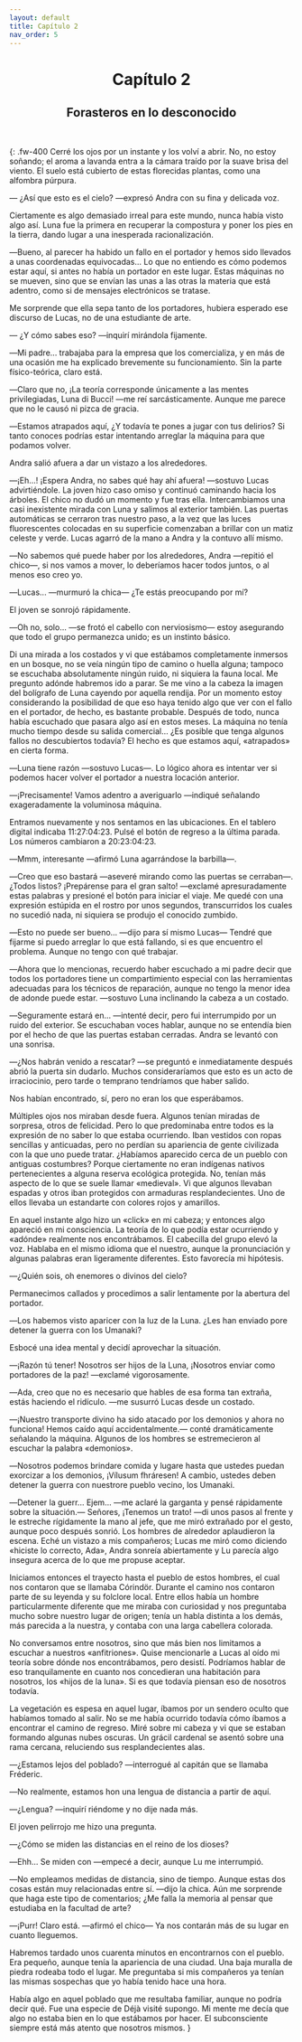 ```yaml
---
layout: default
title: Capítulo 2
nav_order: 5
---
```


<h1 style="text-align: center;"> <b> Capítulo 2 </b> </h1>
<h2 style="text-align: center;"> Forasteros en lo desconocido </h2> <br>


{: .fw-400 Cerré los ojos por un instante y los volví a abrir. No, no estoy soñando; el aroma a lavanda entra a la cámara traído por la suave brisa del viento. El suelo está cubierto de estas florecidas plantas, como una alfombra púrpura.

― ¿Así que esto es el cielo? ―expresó Andra con su fina y delicada voz.

Ciertamente es algo demasiado irreal para este mundo, nunca había visto algo así. Luna fue la primera en recuperar la compostura y poner los pies en la tierra, dando lugar a una inesperada racionalización.

―Bueno, al parecer ha habido un fallo en el portador y hemos sido llevados a unas coordenadas equivocadas... Lo que no entiendo es cómo podemos estar aquí, si antes no había un portador en este lugar. Estas máquinas no se mueven, sino que se envían las unas a las otras la materia que está adentro, como si de mensajes electrónicos se tratase.

Me sorprende que ella sepa tanto de los portadores, hubiera esperado ese discurso de Lucas, no de una estudiante de arte.

― ¿Y cómo sabes eso? ―inquirí mirándola fijamente.

―Mi padre... trabajaba para la empresa que los comercializa, y en más de una ocasión me ha explicado brevemente su funcionamiento. Sin la parte físico-teórica, claro está.

―Claro que no, ¡La teoría corresponde únicamente a las mentes privilegiadas, Luna di Bucci! ―me reí sarcásticamente. Aunque me parece que no le causó ni pizca de gracia.

―Estamos atrapados aquí, ¿Y todavía te pones a jugar con tus delirios? Si tanto conoces podrías estar intentando arreglar la máquina para que podamos volver.

Andra salió afuera a dar un vistazo a los alrededores.

―¡Eh...! ¡Espera Andra, no sabes qué hay ahí afuera! ―sostuvo Lucas advirtiéndole. La joven hizo caso omiso y continuó caminando hacia los árboles. El chico no dudó un momento y fue tras ella. Intercambiamos una casi inexistente mirada con Luna y salimos al exterior también. Las puertas automáticas se cerraron tras nuestro paso, a la vez que las luces fluorescentes colocadas en su superficie comenzaban a brillar con un matiz celeste y verde. Lucas agarró de la mano a Andra y la contuvo allí mismo.

―No sabemos qué puede haber por los alrededores, Andra ―repitió el chico―, si nos vamos a mover, lo deberíamos hacer todos juntos, o al menos eso creo yo.

―Lucas... ―murmuró la chica― ¿Te estás preocupando por mí?

El joven se sonrojó rápidamente.

―Oh no, solo... ―se frotó el cabello con nerviosismo― estoy asegurando que todo el grupo permanezca unido; es un instinto básico.

Di una mirada a los costados y vi que estábamos completamente inmersos en un bosque, no se veía ningún tipo de camino o huella alguna; tampoco se escuchaba absolutamente ningún ruido, ni siquiera la fauna local. Me pregunto adónde habremos ido a parar. Se me vino a la cabeza la imagen del bolígrafo de Luna cayendo por aquella rendija. Por un momento estoy considerando la posibilidad de que eso haya tenido algo que ver con el fallo en el portador, de hecho, es bastante probable. Después de todo, nunca había escuchado que pasara algo así en estos meses. La máquina no tenía mucho tiempo desde su salida comercial... ¿Es posible que tenga algunos fallos no descubiertos todavía? El hecho es que estamos aquí, «atrapados» en cierta forma.

―Luna tiene razón ―sostuvo Lucas―. Lo lógico ahora es intentar ver si podemos hacer volver el portador a nuestra locación anterior.

―¡Precisamente! Vamos adentro a averiguarlo ―indiqué señalando exageradamente la voluminosa máquina.

Entramos nuevamente y nos sentamos en las ubicaciones. En el tablero digital indicaba 11:27:04:23. Pulsé el botón de regreso a la última parada. Los números cambiaron a 20:23:04:23.

―Mmm, interesante ―afirmó Luna agarrándose la barbilla―.

―Creo que eso bastará ―aseveré mirando como las puertas se cerraban―. ¿Todos listos? ¡Prepárense para el gran salto! ―exclamé apresuradamente estas palabras y presioné el botón para iniciar el viaje. Me quedé con una expresión estúpida en el rostro por unos segundos, transcurridos los cuales no sucedió nada, ni siquiera se produjo el conocido zumbido.

―Esto no puede ser bueno... ―dijo para sí mismo Lucas― Tendré que fijarme si puedo arreglar lo que está fallando, si es que encuentro el problema. Aunque no tengo con qué trabajar.

―Ahora que lo mencionas, recuerdo haber escuchado a mi padre decir que todos los portadores tiene un compartimiento especial con las herramientas adecuadas para los técnicos de reparación, aunque no tengo la menor idea de adonde puede estar. ―sostuvo Luna inclinando la cabeza a un costado.

―Seguramente estará en... ―intenté decir, pero fui interrumpido por un ruido del exterior. Se escuchaban voces hablar, aunque no se entendía bien por el hecho de que las puertas estaban cerradas. Andra se levantó con una sonrisa.

―¿Nos habrán venido a rescatar? ―se preguntó e inmediatamente después abrió la puerta sin dudarlo. Muchos consideraríamos que esto es un acto de irraciocinio, pero tarde o temprano tendríamos que haber salido.

Nos habían encontrado, sí, pero no eran los que esperábamos.



Múltiples ojos nos miraban desde fuera. Algunos tenían miradas de sorpresa, otros de felicidad. Pero lo que predominaba entre todos es la expresión de no saber lo que estaba ocurriendo. Iban vestidos con ropas sencillas y anticuadas, pero no perdían su apariencia de gente civilizada con la que uno puede tratar. ¿Habíamos aparecido cerca de un pueblo con antiguas costumbres? Porque ciertamente no eran indígenas nativos pertenecientes a alguna reserva ecológica protegida. No, tenían más aspecto de lo que se suele llamar «medieval». Vi que algunos llevaban espadas y otros iban protegidos con armaduras resplandecientes. Uno de ellos llevaba un estandarte con colores rojos y amarillos.

En aquel instante algo hizo un «click» en mi cabeza; y entonces algo apareció en mi consciencia. La teoría de lo que podía estar ocurriendo y «adónde» realmente nos encontrábamos. El cabecilla del grupo elevó la voz. Hablaba en el mismo idioma que el nuestro, aunque la pronunciación y algunas palabras eran ligeramente diferentes. Esto favorecía mi hipótesis.

―¿Quién sois, oh enemores o divinos del cielo?

Permanecimos callados y procedimos a salir lentamente por la abertura del portador.

―Los habemos visto aparicer con la luz de la Luna. ¿Les han enviado pore detener la guerra con los Umanaki?

Esbocé una idea mental y decidí aprovechar la situación.

―¡Razón tú tener! Nosotros ser hijos de la Luna, ¡Nosotros enviar como portadores de la paz! ―exclamé vigorosamente.

―Ada, creo que no es necesario que hables de esa forma tan extraña, estás haciendo el ridículo. ―me susurró Lucas desde un costado.

―¡Nuestro transporte divino ha sido atacado por los demonios y ahora no funciona! Hemos caído aquí accidentalmente.― conté dramáticamente señalando la máquina. Algunos de los hombres se estremecieron al escuchar la palabra «demonios».

―Nosotros podemos brindare comida y lugare hasta que ustedes puedan exorcizar a los demonios, ¡Vílusum fhráresen! A cambio, ustedes deben detener la guerra con nuestrore pueblo vecino, los Umanaki.

―Detener la guerr... Ejem... ―me aclaré la garganta y pensé rápidamente sobre la situación.― Señores, ¡Tenemos un trato! ―di unos pasos al frente y le estreche rígidamente la mano al jefe, que me miró extrañado por el gesto, aunque poco después sonrió. Los hombres de alrededor aplaudieron la escena. Eché un vistazo a mis compañeros; Lucas me miró como diciendo «hiciste lo correcto, Ada», Andra sonreía abiertamente y Lu parecía algo insegura acerca de lo que me propuse aceptar.

Iniciamos entonces el trayecto hasta el pueblo de estos hombres, el cual nos contaron que se llamaba Córindör. Durante el camino nos contaron parte de su leyenda y su folclore local. Entre ellos había un hombre particularmente diferente que me miraba con curiosidad y nos preguntaba mucho sobre nuestro lugar de origen; tenía un habla distinta a los demás, más parecida a la nuestra, y contaba con una larga cabellera colorada.

No conversamos entre nosotros, sino que más bien nos limitamos a escuchar a nuestros «anfitriones». Quise mencionarle a Lucas al oído mi teoría sobre dónde nos encontrábamos, pero desistí. Podríamos hablar de eso tranquilamente en cuanto nos concedieran una habitación para nosotros, los «hijos de la luna». Si es que todavía piensan eso de nosotros todavía.

La vegetación es espesa en aquel lugar, íbamos por un sendero oculto que habíamos tomado al salir. No se me había ocurrido todavía cómo íbamos a encontrar el camino de regreso. Miré sobre mi cabeza y vi que se estaban formando algunas nubes oscuras. Un grácil cardenal se asentó sobre una rama cercana, reluciendo sus resplandecientes alas.

―¿Estamos lejos del poblado? ―interrogué al capitán que se llamaba Fréderic.

―No realmente, estamos hon una lengua de distancia a partir de aquí.

―¿Lengua? ―inquirí riéndome y no dije nada más.

El joven pelirrojo me hizo una pregunta.

―¿Cómo se miden las distancias en el reino de los dioses?

―Ehh... Se miden con ―empecé a decir, aunque Lu me interrumpió.

―No empleamos medidas de distancia, sino de tiempo. Aunque estas dos cosas están muy relacionadas entre sí. ―dijo la chica. Aún me sorprende que haga este tipo de comentarios; ¿Me falla la memoria al pensar que estudiaba en la facultad de arte?

―¡Purr! Claro está. ―afirmó el chico― Ya nos contarán más de su lugar en cuanto lleguemos.

Habremos tardado unos cuarenta minutos en encontrarnos con el pueblo. Era pequeño, aunque tenía la apariencia de una ciudad. Una baja muralla de piedra rodeaba todo el lugar. Me preguntaba si mis compañeros ya tenían las mismas sospechas que yo había tenido hace una hora.

Había algo en aquel poblado que me resultaba familiar, aunque no podría decir qué. Fue una especie de Déjà visité supongo. Mi mente me decía que algo no estaba bien en lo que estábamos por hacer. El subconsciente siempre está más atento que nosotros mismos. }